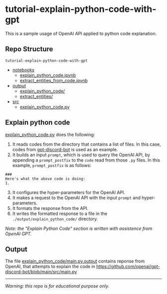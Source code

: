 # tutorial-explain-python-code-with-gpt
This is a sample usage of OpenAI API applied to python code explanation.

## Repo Structure
`tutorial-explain-python-code-with-gpt`
- [notebooks](./notebooks/)
    - [explain_python_code.ipynb](./notebooks/explain_python_code.ipynb)
    - [extract_entities_from_code.ipynb](./notebooks/extract_entities_from_code.ipynb)
- [output](./output/)
    - [explain_python_code/](./output/explain_python_code/)
    - [extract_entities/](./output/extract_entities/)
- [src](./src/)
   - [explain_python_code.py](./src/explain_python_code.py)
    
## Explain python code

[explain_python_code.py](./src/explain_python_code.py) does the following:

1. It reads codes from the directory that contains a list of files. In this case, codes from [gpt-discord-bot](https://github.com/openai/gpt-discord-bot) is used as an example. 
2. It builds an input `prompt`, which is used to query the OpenAI API, by appending a `prompt_postfix` to the `code` read from those `.py` files. In this example, `prompt_postfix` is as follows:
```
###
Here's what the above code is doing:
1.
```
3. It configures the hyper-parameters for the OpenAI API.
4. It makes a request to the OpenAI API with the input `prompt` and hyper-parameters.
5. It formats the response from the API.
6. It writes the formatted response to a file in the `./output/explain_python_code/` directory.

*Note: the "Explain Python Code" section is written with assistence from OpenAI GPT.*

## Output 
The file [explain_python_code/main.py.output](./output/explain_python_code/main.py.output) contains reponse from OpenAI, that attempts to explain the code in https://github.com/openai/gpt-discord-bot/blob/main/src/main.py

---

*Warning: this repo is for educational purpose only.*